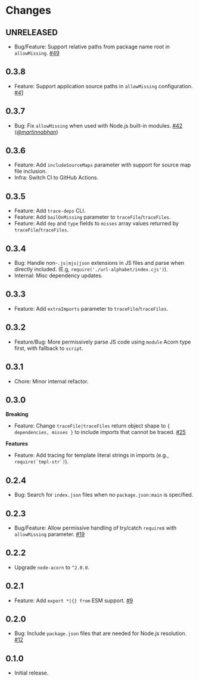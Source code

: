 Changes
=======

## UNRELEASED

* Bug/Feature: Support relative paths from package name root in `allowMissing`.
  [#49](https://github.com/FormidableLabs/trace-deps/issues/49)

## 0.3.8

* Feature: Support application source paths in `allowMissing` configuration.
  [#41](https://github.com/FormidableLabs/trace-deps/issues/41)

## 0.3.7

* Bug: Fix `allowMissing` when used with Node.js built-in modules.
  [#42](https://github.com/FormidableLabs/trace-deps/issues/42) (*[@martinnabhan][]*)

## 0.3.6

* Feature: Add `includeSourceMaps` parameter with support for source map file inclusion.
* Infra: Switch CI to GitHub Actions.

## 0.3.5

* Feature: Add `trace-deps` CLI.
* Feature: Add `bailOnMissing` parameter to `traceFile`/`traceFiles`.
* Feature: Add `dep` and `type` fields to `misses` array values returned by `traceFile`/`traceFiles`.

## 0.3.4

* Bug: Handle non-`.js|mjs|json` extensions in JS files and parse when directly included. (E.g, `require('./url-alphabet/index.cjs')`).
* Internal: Misc dependency updates.

## 0.3.3

* Feature: Add `extraImports` parameter to `traceFile`/`traceFiles`.

## 0.3.2

* Feature/Bug: More permissively parse JS code using `module` Acorn type first, with fallback to `script`.

## 0.3.1

* Chore: Minor internal refactor.

## 0.3.0

**Breaking**

* Feature: Change `traceFile|traceFiles` return object shape to `{ dependencies, misses }` to include imports that cannot be traced.
  [#25](https://github.com/FormidableLabs/trace-deps/issues/25)

**Features**

* Feature: Add tracing for template literal strings in imports (e.g., ``require(`tmpl-str`)``).

## 0.2.4

* Bug: Search for `index.json` files when no `package.json:main` is specified.

## 0.2.3

* Bug/Feature: Allow permissive handling of try/catch `require`s with `allowMissing` parameter.
  [#19](https://github.com/FormidableLabs/trace-deps/issues/19)

## 0.2.2

* Upgrade `node-acorn` to `^2.0.0`.

## 0.2.1

* Feature: Add `export *|{} from` ESM support.
  [#9](https://github.com/FormidableLabs/trace-deps/issues/9)

## 0.2.0

* Bug: Include `package.json` files that are needed for Node.js resolution.
  [#12](https://github.com/FormidableLabs/trace-deps/issues/12)

## 0.1.0

* Initial release.

[@martinnabhan]: https://github.com/martinnabhan
